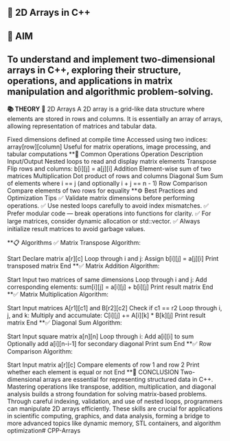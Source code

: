 **🧮 2D Arrays in C++**
---
**🎯 AIM**
---
To understand and implement two-dimensional arrays in C++, exploring their structure, operations, and applications in matrix manipulation and algorithmic problem-solving.
---
**📚 THEORY**
📌 2D Arrays
A 2D array is a grid-like data structure where elements are stored in rows and columns.
It is essentially an array of arrays, allowing representation of matrices and tabular data.

Fixed dimensions defined at compile time
Accessed using two indices: array[row][column]
Useful for matrix operations, image processing, and tabular computations
**🔄 Common Operations
Operation	Description
Input/Output	Nested loops to read and display matrix elements
Transpose	Flip rows and columns: b[i][j] = a[j][i]
Addition	Element-wise sum of two matrices
Multiplication	Dot product of rows and columns
Diagonal Sum	Sum of elements where i == j (and optionally i + j == n - 1)
Row Comparison	Compare elements of two rows for equality
**⚙️ Best Practices and Optimization Tips
✅ Validate matrix dimensions before performing operations.
✅ Use nested loops carefully to avoid index mismatches.
✅ Prefer modular code — break operations into functions for clarity.
✅ For large matrices, consider dynamic allocation or std::vector.
✅ Always initialize result matrices to avoid garbage values.

**📋 Algorithms
✅ Matrix Transpose
Algorithm:

Start
Declare matrix a[r][c]
Loop through i and j:
Assign b[i][j] = a[j][i]
Print transposed matrix
End
**✅ Matrix Addition
Algorithm:

Start
Input two matrices of same dimensions
Loop through i and j:
Add corresponding elements: sum[i][j] = a[i][j] + b[i][j]
Print result matrix
End
**✅ Matrix Multiplication
Algorithm:

Start
Input matrices A[r1][c1] and B[r2][c2]
Check if c1 == r2
Loop through i, j, and k:
Multiply and accumulate: C[i][j] += A[i][k] * B[k][j]
Print result matrix
End
**✅ Diagonal Sum
Algorithm:

Start
Input square matrix a[n][n]
Loop through i:
Add a[i][i] to sum
Optionally add a[i][n-i-1] for secondary diagonal
Print sum
End
**✅ Row Comparison
Algorithm:

Start
Input matrix a[r][c]
Compare elements of row 1 and row 2
Print whether each element is equal or not
End
**🧠 CONCLUSION
Two-dimensional arrays are essential for representing structured data in C++. Mastering operations like transpose, addition, multiplication, and diagonal analysis builds a strong foundation for solving matrix-based problems. Through careful indexing, validation, and use of nested loops, programmers can manipulate 2D arrays efficiently. These skills are crucial for applications in scientific computing, graphics, and data analysis, forming a bridge to more advanced topics like dynamic memory, STL containers, and algorithm optimization# CPP-Arrays
